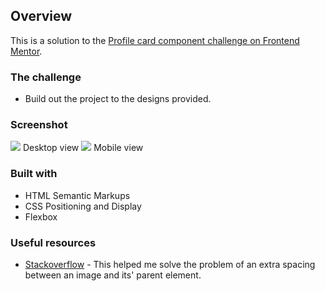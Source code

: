 ## Overview
This is a solution to the [Profile card component challenge on Frontend Mentor](https://www.frontendmentor.io/challenges/profile-card-component-cfArpWshJ).

### The challenge

- Build out the project to the designs provided.

### Screenshot
<img src="/design/finished-products/vic-1440.PNG">
Desktop view


<img src="/design/finished-products/vic.PNG">
Mobile view

### Built with
- HTML Semantic Markups
- CSS Positioning and Display
- Flexbox

### Useful resources
- [Stackoverflow](https://stackoverflow.com/questions/23177649/unneccessary-space-between-parent-div-and-image-thats-inside-of-it/23177670) - This helped me solve the problem of an extra spacing between an image and its' parent element.
